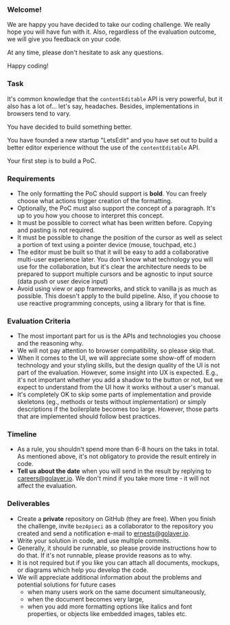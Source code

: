 ### Welcome!

We are happy you have decided to take our coding challenge. We really hope you will have fun with it.  Also, regardless of the evaluation outcome, we will give you feedback on your code. 

At any time, please don't hesitate to ask any questions.

Happy coding!

### Task

It's common knowledge that the `contentEditable` API is very powerful, but it also has a lot of... let's say, headaches. Besides, implementations in browsers tend to vary.

You have decided to build something better.

You have founded a new startup "LetsEdit" and you have set out to build a better editor experience without the use of the `contentEditable` API. 

Your first step is to build a PoC.

### Requirements

- The only formatting the PoC should support is **bold**. You can freely choose what actions trigger creation of the formatting.
- Optionally, the PoC must also support the concept of a paragraph. It's up to you how you choose to interpret this concept.
- It must be possible to correct what has been written before. Copying and pasting is not required.
- It must be possible to change the position of the cursor as well as select a portion of text using a pointer device (mouse, touchpad, etc.)
- The editor must be built so that it will be easy to add a collaborative multi-user experience later. You don't know what technology you will use for the collaboration, but it's clear the architecture needs to be prepared to support multiple cursors and be agnostic to input source (data push or user device input)
- Avoid using view or app frameworks, and stick to vanilla js as much as possible. This doesn't apply to the build pipeline. Also, if you choose to use reactive programming concepts, using a library for that is fine.

### Evaluation Criteria

- The most important part for us is the APIs and technologies you choose and the reasoning why.
- We will not pay attention to browser compatibility, so please skip that.
- When it comes to the UI, we will appreciate some show-off of modern technology and your styling skills, but the design quality of the UI is not part of the evaluation. However, some insight into UX is expected. E.g., it's not important whether you add a shadow to the button or not, but we expect to understand from the UI how it works without a user's manual.
- It's completely OK to skip some parts of implementation and provide skeletons (eg., methods or tests without implementation) or simply descriptions if the boilerplate becomes too large. However, those parts that are implemented should follow best practices.

### Timeline

- As a rule, you shouldn't spend more than 6-8 hours on the taks in total. As mentioned above, it's not obligatory to provide the result entirely in code.
- **Tell us about the date** when you will send in the result by replying to [careers@golayer.io](mailto:careers@golayer.io). We don't mind if you take more time - it will not affect the evaluation.

### Deliverables

- Create a **private** repository on GitHub (they are free). When you finish the challenge, invite `bez4pieci` as a collaborator to the repository you created and send a notification e-mail to [ernests@golayer.io](mailto:ernests@golayer.io).
- Write your solution in code, and use multiple commits.
- Generally, it should be runnable, so please provide instructions how to do that. If it's not runnable, please provide reasons as to why.
- It is not required but if you like you can attach all documents, mockups, or diagrams which help you develop the code.
- We will appreciate additional information about the problems and potential solutions for future cases
    - when many users work on the same document simultaneously,
    - when the document becomes very large,
    - when you add more formatting options like italics and font properties, or objects like embedded images, tables etc.
